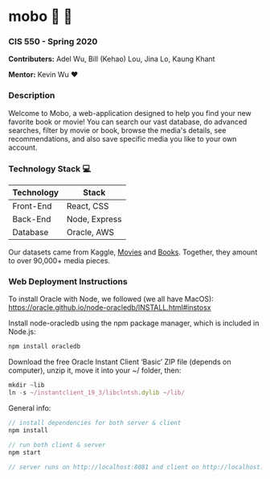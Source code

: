 
# mobo :movie_camera: :orange_book:
### CIS 550 - Spring 2020
**Contributers:** Adel Wu, Bill (Kehao) Lou, Jina Lo, Kaung Khant

**Mentor:** Kevin Wu :heart:

### Description
Welcome to Mobo, a web-application designed to help you find your new favorite book or movie! You can search our vast database, do advanced searches, filter by movie or book, browse the media's details, see recommendations, and also save specific media you like to your own account.

### Technology Stack :computer:
| Technology     | Stack              |
|----------------|--------------------|
| Front-End      | React, CSS  |
| Back-End       | Node, Express      |
| Database       | Oracle, AWS    |

Our datasets came from Kaggle, [Movies](https://www.kaggle.com/rounakbanik/the-movies-dataset#movies_metadata.csv) and [Books](https://www.kaggle.com/meetnaren/goodreads-best-books). 
Together, they amount to over 90,000+ media pieces.

### Web Deployment Instructions
To install Oracle with Node, we followed (we all have MacOS): https://oracle.github.io/node-oracledb/INSTALL.html#instosx 

Install node-oracledb using the npm package manager, which is included in Node.js:
```javascript
npm install oracledb
```
Download the free Oracle Instant Client ‘Basic’ ZIP file (depends on computer), unzip it, move it into your ~/ folder, then:
```javascript
mkdir ~lib
ln -s ~/instantclient_19_3/libclntsh.dylib ~/lib/
```

General info:
```javascript
// install dependencies for both server & client
npm install 

// run both client & server
npm start

// server runs on http://localhost:8081 and client on http://localhost:3000
```
